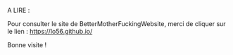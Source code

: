 
A LIRE :

Pour consulter le site de BetterMotherFuckingWebsite, merci de cliquer sur le lien : https://lo56.github.io/

Bonne visite !
